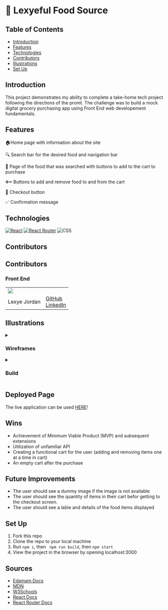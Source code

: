 # 📰 Lexyeful Food Source

## Table of Contents
  - [Introduction](#Introduction)
  - [Features](#Features)
  - [Technologies](#Technologies)
  - [Contributors](#Contributors)
  - [Illustrations](#Illustrations)
  - [Set Up](#Set-Up)

## Introduction

This project demonstrates my ability to complete a take-home tech project following the directions of the promt. The challenge was to build a mock digital grocery purchasing app using Front End web developement fundamentals.

## Features

🏠Home page with information about the site

🔍 Search bar for the desired food and navigation bar

📄 Page of the food that was searched with buttons to add to the cart to purchase

➕➖ Buttons to add and remove food to and from the cart

🛒 Checkout button

✅ Confirmation message

## Technologies
[![React](https://img.shields.io/badge/React-18.2.0-blue.svg)](https://reactjs.org/)
[![React Router](https://img.shields.io/badge/React%20Router-5.3.0-green.svg)](https://reactrouter.com/)
![CSS](https://img.shields.io/badge/CSS-3-blueviolet.svg)

## Contributors

## Contributors
### Front End

<table>
  <tr>
    <td><img src="https://avatars.githubusercontent.com/Lexyful"></td>
  </tr>
  <tr>
    <td>Lexye Jordan</td>
    <td>
      <a href="https://github.com/Lexyful">GitHub</a><br>
      <a href="https://www.linkedin.com/in/lexye-jordan-175879260/">LinkedIn</a>
    </td>
  </tr>
</table>

## Illustrations
<details>
<summary> <h3>Wireframes</h3> </summary>
<br>

![Screenshot 2024-03-10 at 4 31 30 PM](https://github.com/Lexyful/take-home-challenge/assets/117550598/b2105b64-6671-41db-b582-d4679912cf6e)

![Screenshot 2024-03-10 at 4 32 03 PM](https://github.com/Lexyful/take-home-challenge/assets/117550598/a092e164-c2a9-4ce9-9b6a-3d4afa2c6416)

![Screenshot 2024-03-09 at 8 10 25 AM](https://github.com/Lexyful/take-home-challenge/assets/117550598/bf6ea5b2-b0cf-4d2a-a140-d1bdbd3b8c62)

![244512578-2b1f025b-4591-4e7c-b5a7-2d7c150906f7](https://github.com/Lexyful/take-home-challenge/assets/117550598/e406fa10-b03f-4989-8186-40ff46345a3d)

![244512588-64cfc7a2-5c9b-42db-9897-6b2d94b84365](https://github.com/Lexyful/take-home-challenge/assets/117550598/805dd532-96cc-4952-b8cc-fcf2ffc4bdcf)
</details>

<details>
<summary> <h3>Build</h3> </summary>
<br>

![Alt text](https://media4.giphy.com/media/v1.Y2lkPTc5MGI3NjExbWxiaDc4ZTRjZDlteXN5ZWRoOXZ6bW8xajhyc2Y5bDVpbnZhZm5rcSZlcD12MV9pbnRlcm5hbF9naWZfYnlfaWQmY3Q9Zw/4TVVfneyFUvIEaC7n2/giphy.gif)

</details>

## Deployed Page
The live application can be used [HERE](https://vercel.com/lexyful/lexyefulfoodsource/3qRhcyPZaP36CV3nfQr1xwKt9PJn)!

## Wins
- Achievement of Minimum Viable Product (MVP) and subsequent extensions
- Utilization of unfamiliar API
- Creating a functional cart for the user (adding and removing items one at a time in cart)
- An empty cart after the purchase

## Future Improvements
- The user should see a dummy image if the image is not available 
- The user should see the quantity of items in their cart befor getting to the checkout screen.
- The user should see a lable and details of the food items displayed

## Set Up
1. Fork this repo
2. Clone the repo to your local machine
3. Run `npm i`, then ` npm run build`, then `npm start`
4. View the project in the browser by opening localhost:3000

## Sources
  - [Edamam Docs](https://www.edamam.com/)
  - [MDN](http://developer.mozilla.org/en-US/)
  - [W3Schools](https://www.w3schools.com/)
  - [React Docs](https://reactjs.org/docs/getting-started.html)
  - [React Router Docs](https://v5.reactrouter.com/)